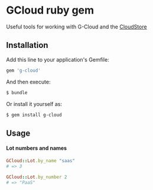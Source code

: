 # GCloud ruby gem
Useful tools for working with G-Cloud and the [CloudStore](http://govstore.service.gov.uk/cloudstore/)

## Installation

Add this line to your application's Gemfile:

```ruby
gem 'g-cloud'
```

And then execute:

```bash
$ bundle
```

Or install it yourself as:

```bash
$ gem install g-cloud
```

## Usage

#### Lot numbers and names

```ruby
GCloud::Lot.by_name "saas"
# => 3
```

```ruby
GCloud::Lot.by_number 2
# => "PaaS"
```